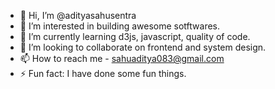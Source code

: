 - 👋 Hi, I’m @adityasahusentra
- 👀 I’m interested in building awesome sotftwares.
- 🌱 I’m currently learning d3js, javascript, quality of code.
- 💞️ I’m looking to collaborate on frontend and system design.
- 📫 How to reach me - sahuaditya083@gmail.com
- ⚡ Fun fact: I have done some fun things.

<!---
adityasahusentra/adityasahusentra is a ✨ special ✨ repository because its `README.md` (this file) appears on your GitHub profile.
You can click the Preview link to take a look at your changes.
--->
